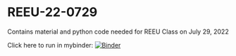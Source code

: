# REEU-22-0729

Contains material and python code needed for REEU Class on July 29, 2022

Click here to run in mybinder:
[![Binder](https://mybinder.org/badge_logo.svg)](https://mybinder.org/v2/gh/jvkrogmeier/REEU-22-0729/HEAD)
